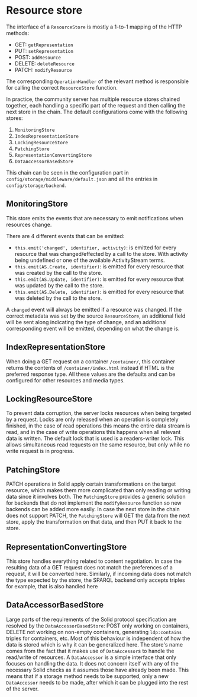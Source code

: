 # Resource store

The interface of a `ResourceStore` is mostly a 1-to-1 mapping of the HTTP methods:

* GET: `getRepresentation`
* PUT: `setRepresentation`
* POST: `addResource`
* DELETE: `deleteResource`
* PATCH: `modifyResource`

The corresponding `OperationHandler` of the relevant method
is responsible for calling the correct `ResourceStore` function.

In practice, the community server has multiple resource stores chained together,
each handling a specific part of the request and then calling the next store in the chain.
The default configurations come with the following stores:

1. `MonitoringStore`
2. `IndexRepresentationStore`
3. `LockingResourceStore`
4. `PatchingStore`
5. `RepresentationConvertingStore`
6. `DataAccessorBasedStore`

This chain can be seen in the configuration part in `config/storage/middleware/default.json`
and all the entries in `config/storage/backend`.

## MonitoringStore

This store emits the events that are necessary to emit notifications when resources change.

There are 4 different events that can be emitted:

* `this.emit('changed', identifier, activity)`: is emitted for every resource that was changed/effected by a
    call to the store.
    With activity being undefined or one of the available ActivityStream terms.
* `this.emit(AS.Create, identifier)`: is emitted for every resource that was created by the call to the store.
* `this.emit(AS.Update, identifier)`: is emitted for every resource that was updated by the call to the store.
* `this.emit(AS.Delete, identifier)`: is emitted for every resource that was deleted by the call to the store.

A `changed` event will always be emitted if a resource was changed.
If the correct metadata was set by the source `ResourceStore`, an additional field will be sent along indicating the
type of change, and an additional corresponding event will be emitted, depending on what the change is.

## IndexRepresentationStore

When doing a GET request on a container `/container/`,
this container returns the contents of `/container/index.html` instead if HTML is the preferred response type.
All these values are the defaults and can be configured for other resources and media types.

## LockingResourceStore

To prevent data corruption, the server locks resources when being targeted by a request.
Locks are only released when an operation is completely finished,
in the case of read operations this means the entire data stream is read,
and in the case of write operations this happens when all relevant data is written.
The default lock that is used is a readers-writer lock.
This allows simultaneous read requests on the same resource,
but only while no write request is in progress.

## PatchingStore

PATCH operations in Solid apply certain transformations on the target resource,
which makes them more complicated than only reading or writing data since it involves both.
The `PatchingStore` provides a generic solution for backends that do not implement the `modifyResource` function
so new backends can be added more easily.
In case the next store in the chain does not support PATCH,
the `PatchingStore` will GET the data from the next store,
apply the transformation on that data,
and then PUT it back to the store.

## RepresentationConvertingStore

This store handles everything related to content negotiation.
In case the resulting data of a GET request does not match the preferences of a request,
it will be converted here.
Similarly, if incoming data does not match the type expected by the store,
the SPARQL backend only accepts triples for example,
that is also handled here

## DataAccessorBasedStore

Large parts of the requirements of the Solid protocol specification are resolved by the `DataAccessorBasedStore`:
POST only working on containers, DELETE not working on non-empty containers,
generating `ldp:contains` triples for containers, etc.
Most of this behaviour is independent of how the data is stored which is why it can be generalized here.
The store's name comes from the fact that it makes use of `DataAccessor`s to handle the read/write of resources.
A `DataAccessor` is a simple interface that only focuses on handling the data.
It does not concern itself with any of the necessary Solid checks as it assumes those have already been made.
This means that if a storage method needs to be supported, only a new `DataAccessor` needs to be made,
after which it can be plugged into the rest of the server.
